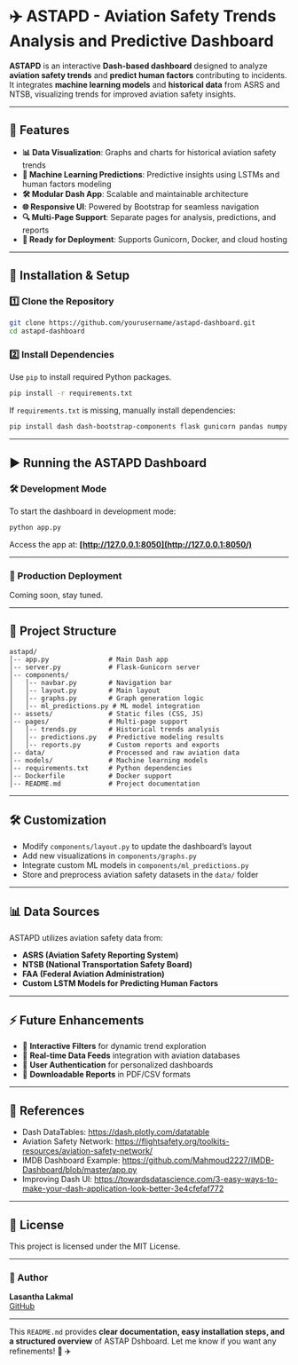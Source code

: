 # ✈️ ASTAPD - Aviation Safety Trends Analysis and Predictive Dashboard

**ASTAPD** is an interactive **Dash-based dashboard** designed to analyze **aviation safety trends** and **predict human factors** contributing to incidents. It integrates **machine learning models** and **historical data** from ASRS and NTSB, visualizing trends for improved aviation safety insights.

---

## 📌 Features
- **📊 Data Visualization**: Graphs and charts for historical aviation safety trends
- **🤖 Machine Learning Predictions**: Predictive insights using LSTMs and human factors modeling
- **🛠 Modular Dash App**: Scalable and maintainable architecture
- **🌐 Responsive UI**: Powered by Bootstrap for seamless navigation
- **🔍 Multi-Page Support**: Separate pages for analysis, predictions, and reports
- **🚀 Ready for Deployment**: Supports Gunicorn, Docker, and cloud hosting

---

## 🔧 Installation & Setup

### 1️⃣ Clone the Repository
```bash
git clone https://github.com/yourusername/astapd-dashboard.git
cd astapd-dashboard
```

### 2️⃣ Install Dependencies
Use `pip` to install required Python packages.
```bash
pip install -r requirements.txt
```

If `requirements.txt` is missing, manually install dependencies:
```bash
pip install dash dash-bootstrap-components flask gunicorn pandas numpy plotly
```

---

## ▶️ Running the ASTAPD Dashboard

### 🛠 Development Mode
To start the dashboard in development mode:
```bash
python app.py
```
Access the app at: **[http://127.0.0.1:8050](http://127.0.0.1:8050/)**

---

### 🚀 Production Deployment
Coming soon, stay tuned.
<!-- #### **Option 1: Gunicorn (Recommended)**
For a production-ready setup:
```bash
gunicorn server:server
```

#### **Option 2: Docker**
To run the app inside a Docker container:

1. **Build the image**
   ```bash
   docker build -t astapd .
   ```
2. **Run the container**
   ```bash
   docker run -p 8050:8050 astapd
   ```

Access the app at: **[http://localhost:8050](http://localhost:8050/)** -->

---

## 📁 Project Structure
```
astapd/
│-- app.py               # Main Dash app
│-- server.py            # Flask-Gunicorn server
│-- components/
│   │-- navbar.py        # Navigation bar
│   │-- layout.py        # Main layout
│   │-- graphs.py        # Graph generation logic
│   │-- ml_predictions.py # ML model integration
│-- assets/              # Static files (CSS, JS)
│-- pages/               # Multi-page support
│   │-- trends.py        # Historical trends analysis
│   │-- predictions.py   # Predictive modeling results
│   │-- reports.py       # Custom reports and exports
│-- data/                # Processed and raw aviation data
│-- models/              # Machine learning models
│-- requirements.txt     # Python dependencies
│-- Dockerfile           # Docker support
│-- README.md            # Project documentation
```

---

## 🛠 Customization
- Modify `components/layout.py` to update the dashboard’s layout
- Add new visualizations in `components/graphs.py`
- Integrate custom ML models in `components/ml_predictions.py`
- Store and preprocess aviation safety datasets in the `data/` folder

---

## 📊 Data Sources
ASTAPD utilizes aviation safety data from:
- **ASRS (Aviation Safety Reporting System)**
- **NTSB (National Transportation Safety Board)**
- **FAA (Federal Aviation Administration)**
- **Custom LSTM Models for Predicting Human Factors**

---

## ⚡ Future Enhancements
- 🔹 **Interactive Filters** for dynamic trend exploration
- 🔹 **Real-time Data Feeds** integration with aviation databases
- 🔹 **User Authentication** for personalized dashboards
- 🔹 **Downloadable Reports** in PDF/CSV formats

---

## 📖 References
- Dash DataTables: https://dash.plotly.com/datatable
- Aviation Safety Network: https://flightsafety.org/toolkits-resources/aviation-safety-network/
- IMDB Dashboard Example: https://github.com/Mahmoud2227/IMDB-Dashboard/blob/master/app.py
- Improving Dash UI: https://towardsdatascience.com/3-easy-ways-to-make-your-dash-application-look-better-3e4cfefaf772

---

## 📄 License
This project is licensed under the MIT License.

---

### 🎯 Author
**Lasantha Lakmal**  
[GitHub](https://github.com/lasa) 

<!-- | [Website](https://yourwebsite.com) -->

---
<!--
🚀 **Elevating Aviation Safety with Data and AI!** 🚀
```

---

### **How to Use This?**
1. Replace `yourusername` with your actual **GitHub username**.
2. Update `[Website](https://yourwebsite.com)` if you have a personal or company website.
3. Expand the **Future Enhancements** section based on new features you plan to add. -->

This `README.md` provides **clear documentation, easy installation steps, and a structured overview** of ASTAP Dshboard. Let me know if you want any refinements! 🚀 ✈️
